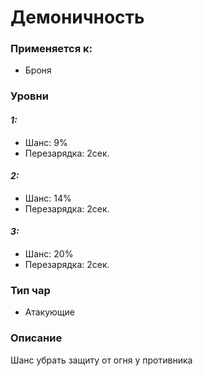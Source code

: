 # Демоничность

### Применяется к:

* Броня

### Уровни

#### _1:_&#x20;

* Шанс: 9%
* Перезарядка:  2сек.

#### _2:_

* Шанс: 14%
* Перезарядка:  2сек.&#x20;

#### _3:_&#x20;

* Шанс: 20%
* Перезарядка:  2сек.

### Тип чар

* Атакующие

### Описание

Шанс убрать защиту от огня у противника&#x20;
